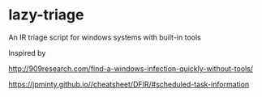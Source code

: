 # lazy-triage

An IR triage script for windows systems with built-in tools

Inspired by

http://909research.com/find-a-windows-infection-quickly-without-tools/

https://jpminty.github.io//cheatsheet/DFIR/#scheduled-task-information
